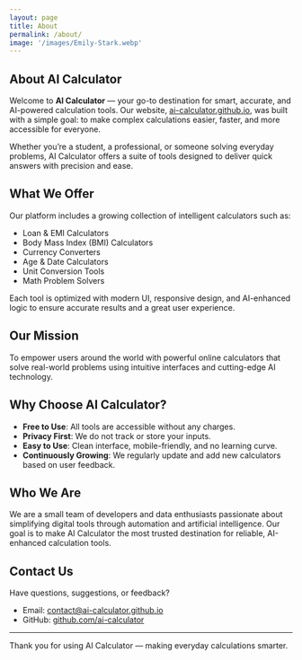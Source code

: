 ```yaml
---
layout: page
title: About
permalink: /about/
image: '/images/Emily-Stark.webp'
---
```



## About AI Calculator

Welcome to **AI Calculator** — your go-to destination for smart, accurate, and AI-powered calculation tools. Our website, [ai-calculator.github.io](https://ai-calculator.github.io), was built with a simple goal: to make complex calculations easier, faster, and more accessible for everyone.

Whether you’re a student, a professional, or someone solving everyday problems, AI Calculator offers a suite of tools designed to deliver quick answers with precision and ease.

## What We Offer

Our platform includes a growing collection of intelligent calculators such as:

* Loan & EMI Calculators
* Body Mass Index (BMI) Calculators
* Currency Converters
* Age & Date Calculators
* Unit Conversion Tools
* Math Problem Solvers

Each tool is optimized with modern UI, responsive design, and AI-enhanced logic to ensure accurate results and a great user experience.

## Our Mission

To empower users around the world with powerful online calculators that solve real-world problems using intuitive interfaces and cutting-edge AI technology.

## Why Choose AI Calculator?

* **Free to Use**: All tools are accessible without any charges.
* **Privacy First**: We do not track or store your inputs.
* **Easy to Use**: Clean interface, mobile-friendly, and no learning curve.
* **Continuously Growing**: We regularly update and add new calculators based on user feedback.

## Who We Are

We are a small team of developers and data enthusiasts passionate about simplifying digital tools through automation and artificial intelligence. Our goal is to make AI Calculator the most trusted destination for reliable, AI-enhanced calculation tools.

## Contact Us

Have questions, suggestions, or feedback?

* Email: [contact@ai-calculator.github.io](mailto:contact@ai-calculator.github.io)
* GitHub: [github.com/ai-calculator](https://github.com/ai-calculator)

---

Thank you for using AI Calculator — making everyday calculations smarter.

